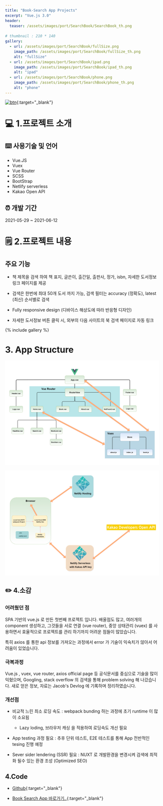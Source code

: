 ```yaml
---
title: "Book-Search App Projects"
excerpt: "Vue.js 3.0"
header:
  teaser: /assets/images/port/SearchBook/SearchBook_th.png

# thumbnail : 210 * 140
gallery:
  - url: /assets/images/port/SearchBook/fullSize.png
    image_path: /assets/images/port/SearchBook/fullSize_th.png
    alt: "fullSize"
  - url: /assets/images/port/SearchBook/ipad.png
    image_path: /assets/images/port/SearchBook/ipad_th.png
    alt: "ipad"
  - url: /assets/images/port/SearchBook/phone.png
    image_path: /assets/images/port/SearchBook/phone_th.png
    alt: "phone"
---
```



[![btn](https://user-images.githubusercontent.com/28912774/118504277-55440380-b766-11eb-8730-3d6978b073c4.png)](https://book.jacobko.info/){:target="_blank"}


# 💻 1.프로젝트 소개

## ⌨️ 사용기술 및 언어

- Vue.JS
- Vuex
- Vue Router
- SCSS
- BootStrap
- Netlify serverless
- Kakao Open API

## ⏰ 개발 기간

2021-05-29 ~ 2021-06-12


# 🗒 2.프로젝트 내용

## 주요 기능

- 책 제목을 검색 하여 책 표지, 글쓴이, 출간일, 출판사, 정가, isbn, 자세한 도서정보 링크 페이지를 제공

- 검색은 한번에 최대 50개 도서 까지 가능, 검색 필터는 accuracy (정확도), latest (최신) 순서별로 검색 

- Fully responsive design (디바이스 해상도에 따라 반응형 디자인) 

- 자세한 도서정보 버튼 클릭 시, 외부의 다음 사이트의 북 검색 페이지로 자동 링크 


{% include gallery %}



# 3. App Structure 

![appStructure1](/assets/images/port/SearchBook/AppStructure.jpg)


![appStructure2](/assets/images/port/SearchBook/networkServerless.jpg)


## ✏️ 4.소감

### 어려웠던 점

SPA 기반의 vue.js 로 만든 첫번째 프로젝트 입니다. 배울점도 많고, 여러개의 component 생성하고, 그것들을 서로 연결 (vue router), 중앙 상태관리 (vuex) 를 사용하면서 효율적으로 프로젝트를 관리 하기까지 어려운 점들이 많았습니다.

특히 axios 를 통한 api 정보를 가져오는 과정에서 error 가 기술이 익숙치가 않아서 어려움이 있었습니다. 


### 극복과정

Vue.js , vuex, vue router, axios official page 등 공식문서를 중심으로 기술을 많이 익혔으며, Googling, stack overflow 의 검색을 통해 problem solving 해 나갔습니다. 새로 얻은 정보, 자료는 Jacob's Devlog 에 기록하며 정리하였습니다.


### 개선점

- 비교적 느린 최소 로딩 속도 : webpack bunding 하는 과정에 초기 runtime 이 많이 소요됨 

    - Lazy loding, 브라우저 캐싱 을 적용하여 로딩속도 개선 필요

- App testing 과정 필요 : 추후 단위 테스트, E2E 테스트를 통해 App 전반적인 tesing 진행 예정

- Sever sider lendering (SSR) 필요 : NUXT 로 개발환경을 변경시켜 검색에 최적화 될수 있는 환경 조성 (Optimized SEO) 


## 4.Code

- [Github](https://github.com/jacobkosmart/12.June.21_SearchBookApp_VueJS){:target="_blank"}

- [Book Search App 바로가기..](https://book.jacobko.info/#/){:target="_blank"}


